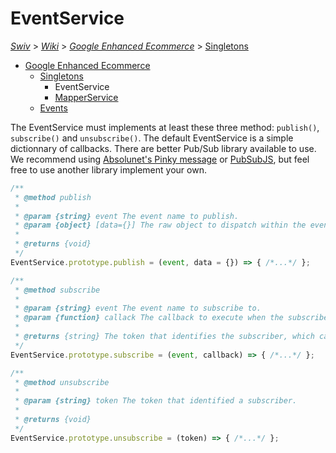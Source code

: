 # EventService
[_Swiv_](../../../readme.md) > [_Wiki_](../../) > [_Google Enhanced Ecommerce_](../) > [Singletons](readme.md)

- [Google Enhanced Ecommerce](../)
    - [Singletons](readme.md)
        - EventService
        - [MapperService](mapper-service.md)
    - [Events](../events)

The EventService must implements at least these three method: `publish()`, `subscribe()` and `unsubscribe()`.
The default EventService is a simple dictionnary of callbacks. There are better Pub/Sub library available to use.
We recommend using [Absolunet's Pinky message](https://github.com/absolunet/pinki) or [PubSubJS](https://github.com/mroderick/PubSubJS), but feel free to use another library implement your own.

```javascript
/**
 * @method publish
 *
 * @param {string} event The event name to publish.
 * @param {object} [data={}] The raw object to dispatch within the event.
 * 
 * @returns {void}
 */
EventService.prototype.publish = (event, data = {}) => { /*...*/ };

/**
 * @method subscribe
 * 
 * @param {string} event The event name to subscribe to.
 * @param {function} callack The callback to execute when the subscribed event is triggered.
 * 
 * @returns {string} The token that identifies the subscriber, which can be use to unsubscribe.
 */
EventService.prototype.subscribe = (event, callback) => { /*...*/ };

/**
 * @method unsubscribe
 * 
 * @param {string} token The token that identified a subscriber.
 * 
 * @returns {void}
 */
EventService.prototype.unsubscribe = (token) => { /*...*/ };
```
